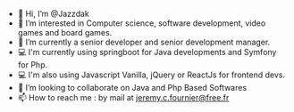- 👋 Hi, I’m @Jazzdak
- 👀 I’m interested in Computer science, software development, video games and board games.
- 🌱 I’m currently a senior developer and senior development manager.
- 💻 I'm currently using springboot for Java developments and Symfony for Php.
- 💻 I'm also using Javascript Vanilla, jQuery or ReactJs for frontend devs.
- 💞️ I’m looking to collaborate on Java and Php Based Softwares
- 📫 How to reach me : by mail at jeremy.c.fournier@free.fr
